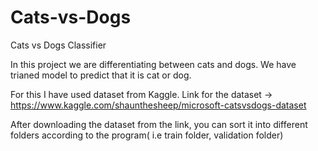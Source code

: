 # Cats-vs-Dogs
Cats vs Dogs Classifier

In this project we are differentiating between cats and dogs.
We have trianed model to predict that it is cat or dog.

For this I have used dataset from Kaggle.
Link for the dataset -> https://www.kaggle.com/shaunthesheep/microsoft-catsvsdogs-dataset

After downloading the dataset from the link, you can sort it into different folders according to the program( i.e train folder, validation folder)

